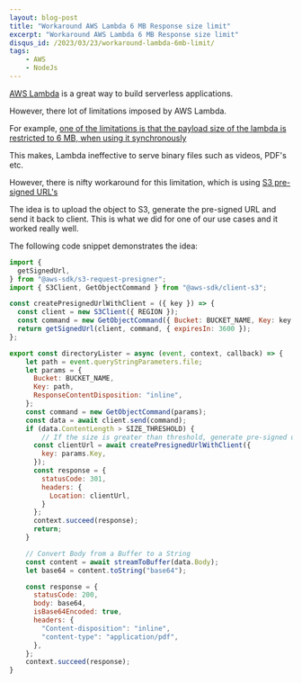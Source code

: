 ```yaml
---
layout: blog-post
title: "Workaround AWS Lambda 6 MB Response size limit"
excerpt: "Workaround AWS Lambda 6 MB Response size limit"
disqus_id: /2023/03/23/workaround-lambda-6mb-limit/
tags:
    - AWS
	- NodeJs
---
```


[AWS Lambda](https://aws.amazon.com/lambda/) is a great way to build serverless applications.

However, there lot of limitations imposed by AWS Lambda.

For example, [one of the limitations is that the payload size of the lambda is restricted to 6 MB, when using it synchronously](https://docs.aws.amazon.com/lambda/latest/dg/gettingstarted-limits.html)

This makes, Lambda ineffective to serve binary files such as videos, PDF's etc.

However, there is nifty workaround for this limitation, which is using [S3 pre-signed URL's](https://docs.aws.amazon.com/AmazonS3/latest/userguide/ShareObjectPreSignedURL.html)

The idea is to upload the object to S3, generate the pre-signed URL and send it back to client. This is what we did for one of our use cases and it worked really well.

The following code snippet demonstrates the idea:


```javascript
import {
  getSignedUrl,
} from "@aws-sdk/s3-request-presigner";
import { S3Client, GetObjectCommand } from "@aws-sdk/client-s3";

const createPresignedUrlWithClient = ({ key }) => {
  const client = new S3Client({ REGION });
  const command = new GetObjectCommand({ Bucket: BUCKET_NAME, Key: key });
  return getSignedUrl(client, command, { expiresIn: 3600 });
};

export const directoryLister = async (event, context, callback) => {
    let path = event.queryStringParameters.file;
    let params = {
      Bucket: BUCKET_NAME,
      Key: path,
      ResponseContentDisposition: "inline",
    };
    const command = new GetObjectCommand(params);
    const data = await client.send(command);
    if (data.ContentLength > SIZE_THRESHOLD) {
		// If the size is greater than threshold, generate pre-signed url
      const clientUrl = await createPresignedUrlWithClient({
        key: params.Key,
      });
      const response = {
        statusCode: 301,
        headers: {
          Location: clientUrl,
        }
      };
      context.succeed(response);
      return;
    }

    // Convert Body from a Buffer to a String
    const content = await streamToBuffer(data.Body);
    let base64 = content.toString("base64");

    const response = {
      statusCode: 200,
      body: base64,
      isBase64Encoded: true,
      headers: {
        "Content-disposition": "inline",
        "content-type": "application/pdf",
      },
    };
    context.succeed(response);
}
```






